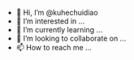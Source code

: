 - 👋 Hi, I’m @kuhechuidiao
- 👀 I’m interested in ...
- 🌱 I’m currently learning ...
- 💞️ I’m looking to collaborate on ...
- 📫 How to reach me ...

<!---
kuhechuidiao/kuhechuidiao is a ✨ special ✨ repository because its `README.md` (this file) appears on your GitHub profile.
You can click the Preview link to take a look at your changes.
--->
